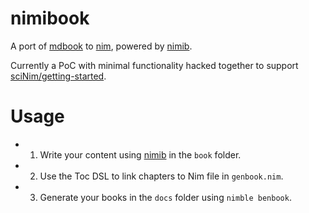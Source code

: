 # nimibook

A port of [mdbook](https://rust-lang.github.io/mdBook/index.html)
to [nim](https://nim-lang.org/),
powered by [nimib](https://pietroppeter.github.io/nimib/).

Currently a PoC with minimal functionality hacked together to support [sciNim/getting-started](https://github.com/SciNim/getting-started).

# Usage

* 1) Write your content using [nimib](https://pietroppeter.github.io/nimib/) in the ``book`` folder.

* 2) Use the Toc DSL to link chapters to Nim file in ``genbook.nim``.

* 3) Generate your books in the ``docs`` folder using ``nimble benbook``.

<!-- index.hbs adapted from mdbook to mustache
required fields:
- language
- default_theme
- description
- path_to_root
- preferred_dark_theme
- theme_option (light, rust, coal, navy, ayu)
- book_title
optional stuff:
- is_print
- base_url
- favicon_svg/favicon_png
- print_enable
- additional_css
- mathjax_support
- search_enable
- git_repository_url (git_repository_icon)
- git_repository_edit_url
- previous (link)
- next (link)
- livereload
- google_analytics
- playground_line_numbers
- playground_copyable
- playground_js
- search_js
- additional_js
partials:
- head
- header
- toc
assets required:
- css/variables.css
- css/general.css
- css/chrome.css
- FontAwesome/css/font-awesome.css
- highlight.css
- tomorrow-night.css
- ayu-highlight.css
- clipboard.min.js
- highlight.js
- book.js
-->
